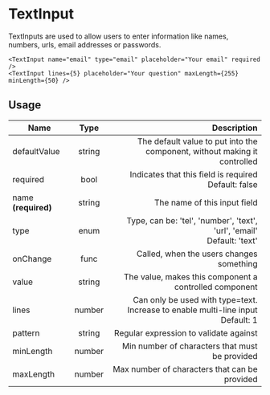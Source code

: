 <!-- 
This is an auto-generated markdown. 
You can change it in "src/molecules/TextInput.jsx" and run build:docs to update this file.
-->
# TextInput
TextInputs are used to allow users to enter information like names, numbers, urls, email addresses or passwords.

```example
<TextInput name="email" type="email" placeholder="Your email" required />
<TextInput lines={5} placeholder="Your question" maxLength={255} minLength={50} />
```
## Usage
| Name        | Type           | Description  |
| ----------- |:--------------:| ------------:|
|defaultValue|string|The default value to put into the component, without making it controlled
|required|bool|Indicates that this field is required<br>Default: false
|name **(required)**|string|The name of this input field
|type|enum|Type, can be: 'tel', 'number', 'text', 'url', 'email'<br>Default: 'text'
|onChange|func|Called, when the users changes something
|value|string|The value, makes this component a controlled component
|lines|number|Can only be used with type=text. Increase to enable multi-line input<br>Default: 1
|pattern|string|Regular expression to validate against
|minLength|number|Min number of characters that must be provided
|maxLength|number|Max number of characters that can be provided
